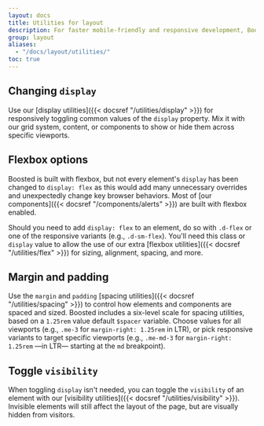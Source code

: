 ```yaml
---
layout: docs
title: Utilities for layout
description: For faster mobile-friendly and responsive development, Boosted includes dozens of utility classes for showing, hiding, aligning, and spacing content.
group: layout
aliases:
  - "/docs/layout/utilities/"
toc: true
---
```


## Changing `display`

Use our [display utilities]({{< docsref "/utilities/display" >}}) for responsively toggling common values of the `display` property. Mix it with our grid system, content, or components to show or hide them across specific viewports.

## Flexbox options

Boosted is built with flexbox, but not every element's `display` has been changed to `display: flex` as this would add many unnecessary overrides and unexpectedly change key browser behaviors. Most of [our components]({{< docsref "/components/alerts" >}}) are built with flexbox enabled.

Should you need to add `display: flex` to an element, do so with `.d-flex` or one of the responsive variants (e.g., `.d-sm-flex`). You'll need this class or `display` value to allow the use of our extra [flexbox utilities]({{< docsref "/utilities/flex" >}}) for sizing, alignment, spacing, and more.

## Margin and padding

Use the `margin` and `padding` [spacing utilities]({{< docsref "/utilities/spacing" >}}) to control how elements and components are spaced and sized. Boosted includes a six-level scale for spacing utilities, based on a `1.25rem` value default `$spacer` variable. Choose values for all viewports (e.g., `.me-3` for `margin-right: 1.25rem` in LTR), or pick responsive variants to target specific viewports (e.g., `.me-md-3` for `margin-right: 1.25rem` —in LTR— starting at the `md` breakpoint).

## Toggle `visibility`

When toggling `display` isn't needed, you can toggle the `visibility` of an element with our [visibility utilities]({{< docsref "/utilities/visibility" >}}). Invisible elements will still affect the layout of the page, but are visually hidden from visitors.
